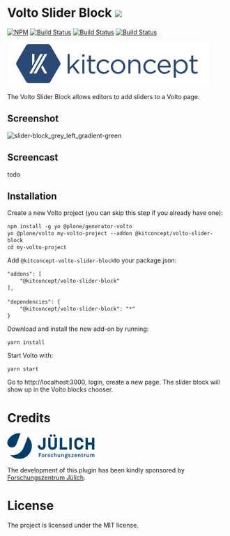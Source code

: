 # Volto Slider Block <img src="https://raw.githubusercontent.com/plone/pastanaga-icons/master/Icons/divide-horizontal.svg">

[![NPM](https://img.shields.io/npm/v/@kitconcept/volto-slider-block.svg)](https://www.npmjs.com/package/@kitconcept/volto-slider-block)
[![Build Status](https://github.com/kitconcept/volto-blocks-grid/actions/workflows/code.yml/badge.svg)](https://github.com/kitconcept/volto-blocks-grid/actions)
[![Build Status](https://github.com/kitconcept/volto-blocks-grid/actions/workflows/unit.yml/badge.svg)](https://github.com/kitconcept/volto-blocks-grid/actions)
[![Build Status](https://github.com/kitconcept/volto-blocks-grid/actions/workflows/acceptance.yml/badge.svg)](https://github.com/kitconcept/volto-blocks-grid/actions)

![kitconcept GmbH](https://github.com/kitconcept/volto-blocks/raw/master/kitconcept.png)

The Volto Slider Block allows editors to add sliders to a Volto page.

## Screenshot

![slider-block_grey_left_gradient-green](https://user-images.githubusercontent.com/632105/158999025-3f7c0de3-6541-4b9e-9887-95e8c46e558e.jpg)


## Screencast

todo

## Installation

Create a new Volto project (you can skip this step if you already have one):

```
npm install -g yo @plone/generator-volto
yo @plone/volto my-volto-project --addon @kitconcept/volto-slider-block
cd my-volto-project
```

Add `@kitconcept-volto-slider-block`to your package.json:

```
"addons": [
    "@kitconcept/volto-slider-block"
],

"dependencies": {
    "@kitconcept/volto-slider-block": "*"
}
```

Download and install the new add-on by running:

```
yarn install
```

Start Volto with:

```
yarn start
```

Go to http://localhost:3000, login, create a new page. The slider block will show up in the Volto blocks chooser.

# Credits

<img alt="Forschungszentrum Jülich" src="https://github.com/kitconcept/volto-blocks/raw/master/fz-juelich.svg" width="200px" />

The development of this plugin has been kindly sponsored by [Forschungszentrum Jülich](https://fz-juelich.de).

# License

The project is licensed under the MIT license.
